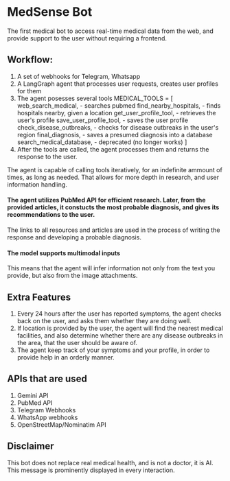 # MedSense Bot
The first medical bot to access real-time medical data from the web, and provide support to the user without requiring a frontend. 

## Workflow: 
 1. A set of webhooks for Telegram, Whatsapp
 2. A LangGraph agent that processes user requests, creates user profiles for them
 3. The agent posesses several tools MEDICAL_TOOLS = [
    web_search_medical, - searches pubmed
    find_nearby_hospitals, - finds hospitals nearby, given a location
    get_user_profile_tool, - retrieves the user's profile
    save_user_profile_tool, - saves the user profile
    check_disease_outbreaks, - checks for disease outbreaks in the user's region
    final_diagnosis, - saves a presumed diagnosis into a database
    search_medical_database, - deprecated (no longer works)
] 
 4. After the tools are called, the agent processes them and returns the response to the user.

The agent is capable of calling tools iteratively, for an indefinite ammount of times, as long as needed. That allows for more depth in research, and user information handling. 

 #### The agent utilizes PubMed API for efficient research. Later, from the provided articles, it constucts the most probable diagnosis, and gives its recommendations to the user.

 The links to all resources and articles are used in the process of writing the response and developing a probable diagnosis. 

 #### The model supports multimodal inputs
This means that the agent will infer information not only from the text you provide, but also from the image attachments.

## Extra Features
1. Every 24 hours after the user has reported symptoms, the agent checks back on the user, and asks them whether they are doing well.
2. If location is provided by the user, the agent will find the nearest medical facilities, and also determine whether there are any disease outbreaks in the area, that the user should be aware of.
3. The agent keep track of your symptoms and your profile, in order to provide help in an orderly manner.

## APIs that are used
1. Gemini API
2. PubMed API
3. Telegram Webhooks
4. WhatsApp webhooks
5. OpenStreetMap/Nominatim API

 ## Disclaimer
 This bot does not replace real medical health, and is not a doctor, it is AI. This message is prominently displayed in every interaction.